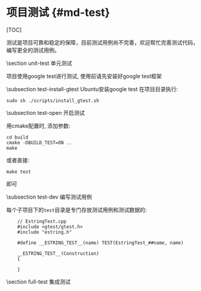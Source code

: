 项目测试       {#md-test}
==============

[TOC]

测试是项目可靠和稳定的保障，目前测试用例尚不完善，欢迎帮忙完善测试代码，编写更全的测试用例。

\section unit-test 单元测试


项目使用google test进行测试, 使用前请先安装好google test框架

\subsection test-install-gtest Ubuntu安装google test
在项目目录执行:

	sudo sh ./scripts/install_gtest.sh


\subsection test-open 开启测试

用cmake配置时, 添加参数:

	cd build
	cmake -DBUILD_TEST=ON ..
	make

或者直接:

	make test

即可


\subsection test-dev 编写测试用例

每个子项目下的`test`目录是专门存放测试用例和测试数据的:

~~~~~{cpp}
	// EstringTest.cpp
	#include <gtest/gtest.h>
	#include "estring.h"

	#define __ESTRING_TEST__(name) TEST(EstringTest_##name, name)

	__ESTRING_TEST__(Construction)
	{
		
	}
~~~~~


\section full-test 集成测试



